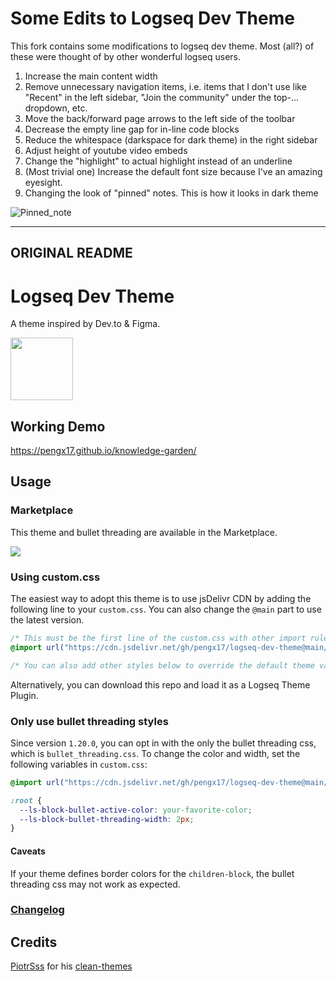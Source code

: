# Some Edits to Logseq Dev Theme

This fork contains some modifications to logseq dev theme. Most (all?) of these were thought of by other wonderful logseq users.

1. Increase the main content width
2. Remove unnecessary navigation items, i.e. items that I don't use like "Recent" in the left sidebar, "Join the community" under the top-... dropdown, etc.
3. Move the back/forward page arrows to the left side of the toolbar
4. Decrease the empty line gap for in-line code blocks
5. Reduce the whitespace (darkspace for dark theme) in the right sidebar
6. Adjust height of youtube video embeds
7. Change the "highlight" to actual highlight instead of an underline
8. (Most trivial one) Increase the default font size because I've an amazing eyesight.
9. Changing the look of "pinned" notes. This is how it looks in dark theme

![Pinned_note](https://user-images.githubusercontent.com/99054998/158307030-b4c373bb-b6e0-4afa-8828-8aa14e14112a.png)



--------------------------------
ORIGINAL README
--------------------------------

# Logseq Dev Theme

A theme inspired by Dev.to & Figma.

<img src="./logo.png" width="100" />

## Working Demo

https://pengx17.github.io/knowledge-garden/

## Usage

### Marketplace
This theme and bullet threading are available in the Marketplace.

![](./marketplace.png)

### Using custom.css

The easiest way to adopt this theme is to use jsDelivr CDN by adding the following line to your `custom.css`. You can also change the `@main` part to use the latest version.

```css
/* This must be the first line of the custom.css with other import rules */
@import url("https://cdn.jsdelivr.net/gh/pengx17/logseq-dev-theme@main/custom.css");

/* You can also add other styles below to override the default theme values */
```

Alternatively, you can download this repo and load it as a Logseq Theme Plugin.

### Only use bullet threading styles

Since version `1.20.0`, you can opt in with the only the bullet threading css, which is `bullet_threading.css`.
To change the color and width, set the following variables in `custom.css`:

```css
@import url("https://cdn.jsdelivr.net/gh/pengx17/logseq-dev-theme@main/bullet_threading.css");

:root {
  --ls-block-bullet-active-color: your-favorite-color;
  --ls-block-bullet-threading-width: 2px;
}
```

#### Caveats

If your theme defines border colors for the `children-block`, the bullet threading css may not work as expected.

### [Changelog](./CHANGELOG.md)

## Credits

[PiotrSss](https://github.com/PiotrSss) for his [clean-themes](https://github.com/PiotrSss/logseq-clean-themes)
